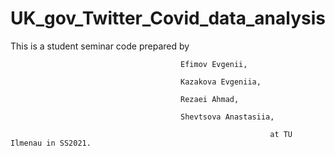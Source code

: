 # UK_gov_Twitter_Covid_data_analysis

This is a student seminar code prepared by 

                                          Efimov Evgenii,

                                          Kazakova Evgeniia, 

                                          Rezaei Ahmad, 
                                    
                                          Shevtsova Anastasiia, 
                                          
                                                              at TU Ilmenau in SS2021.
